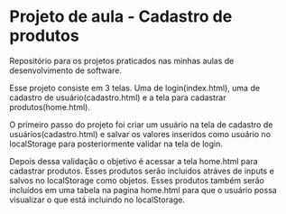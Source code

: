 # Projeto de aula - Cadastro de produtos

Repositório para os projetos praticados nas minhas aulas de desenvolvimento de software.

 Esse projeto consiste em 3 telas. Uma de login(index.html), uma de cadastro de usuário(cadastro.html) 
e a tela para cadastrar produtos(home.html).

 O primeiro passo do projeto foi criar um usuário na tela de cadastro de usuários(cadastro.html)
e salvar os valores inseridos como usuário no localStorage para posteriormente validar na tela de login.

 Depois dessa validação o objetivo é acessar a tela home.html para cadastrar produtos.
Esses produtos serão incluidos atráves de inputs e salvos no localStorage como objetos.
Esses produtos também serão incluídos em uma tabela na pagina home.html para que o usuário possa visualizar
o que está incluindo no localStorage.

